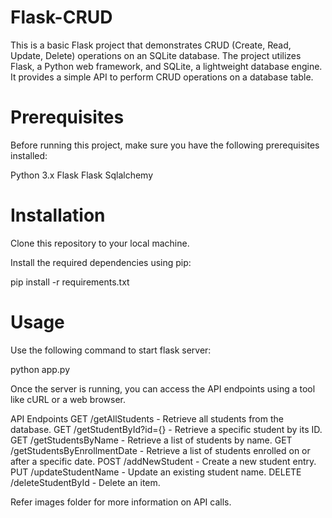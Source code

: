 # Flask-CRUD
This is a basic Flask project that demonstrates CRUD (Create, Read, Update, Delete) operations on an SQLite database. The project utilizes Flask, a Python web framework, and SQLite, a lightweight database engine. It provides a simple API to perform CRUD operations on a database table.


# Prerequisites

Before running this project, make sure you have the following prerequisites installed:

Python 3.x
Flask
Flask Sqlalchemy

# Installation

Clone this repository to your local machine.

Install the required dependencies using pip:

pip install -r requirements.txt


# Usage

Use the following command to start flask server:

python app.py


Once the server is running, you can access the API endpoints using a tool like cURL or a web browser.

API Endpoints
GET /getAllStudents - Retrieve all students from the database.
GET /getStudentById?id={} - Retrieve a specific student by its ID.
GET /getStudentsByName - Retrieve a list of students by name.
GET /getStudentsByEnrollmentDate - Retrieve a list of students enrolled on or after a specific date. 
POST /addNewStudent - Create a new student entry.
PUT /updateStudentName - Update an existing student name.
DELETE /deleteStudentById - Delete an item.


Refer images folder for more information on API calls.